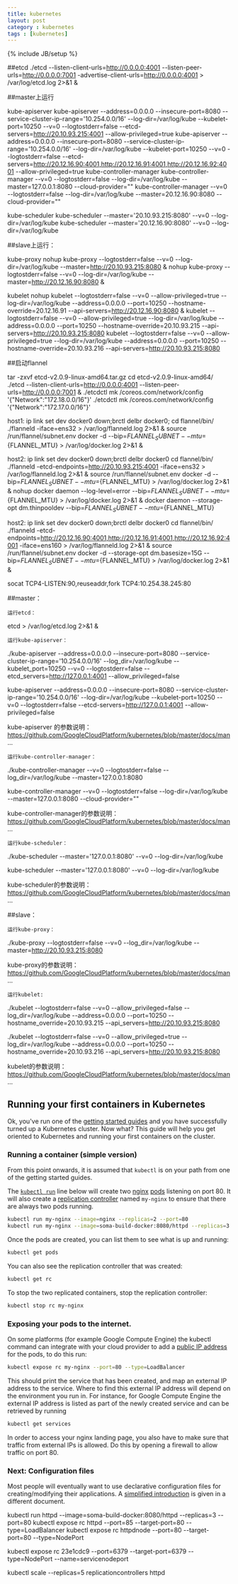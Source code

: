 ```yaml
---
title: kubernetes
layout: post
category : kubernetes
tags : [kubernetes]
---
```

{% include JB/setup %}

##etcd
./etcd --listen-client-urls=http://0.0.0.0:4001 --listen-peer-urls=http://0.0.0.0:7001 -advertise-client-urls=http://0.0.0.0:4001 > /var/log/etcd.log 2>&1 &

##master上运行

kube-apiserver
kube-apiserver --address=0.0.0.0 --insecure-port=8080 --service-cluster-ip-range='10.254.0.0/16' --log-dir=/var/log/kube --kubelet-port=10250 --v=0 --logtostderr=false --etcd-servers=http://20.10.93.215:4001 --allow-privileged=true
kube-apiserver --address=0.0.0.0 --insecure-port=8080 --service-cluster-ip-range='10.254.0.0/16' --log-dir=/var/log/kube --kubelet-port=10250 --v=0 --logtostderr=false --etcd-servers=http://20.12.16.90:4001,http://20.12.16.91:4001,http://20.12.16.92:4001 --allow-privileged=true
kube-controller-manager
kube-controller-manager  --v=0 --logtostderr=false --log-dir=/var/log/kube  --master=127.0.0.1:8080 --cloud-provider=""
kube-controller-manager  --v=0 --logtostderr=false --log-dir=/var/log/kube  --master=20.12.16.90:8080 --cloud-provider=""

kube-scheduler
kube-scheduler  --master='20.10.93.215:8080' --v=0 --log-dir=/var/log/kube
kube-scheduler  --master='20.12.16.90:8080' --v=0 --log-dir=/var/log/kube

##slave上运行：

kube-proxy
nohup kube-proxy  --logtostderr=false --v=0 --log-dir=/var/log/kube --master=http://20.10.93.215:8080 &
nohup kube-proxy  --logtostderr=false --v=0 --log-dir=/var/log/kube --master=http://20.12.16.90:8080 &

kubelet 
nohup kubelet --logtostderr=false --v=0 --allow-privileged=true --log-dir=/var/log/kube --address=0.0.0.0  --port=10250 --hostname-override=20.12.16.91 --api-servers=http://20.12.16.90:8080 &
kubelet --logtostderr=false --v=0 --allow-privileged=true --log-dir=/var/log/kube --address=0.0.0.0  --port=10250 --hostname-override=20.10.93.215 --api-servers=http://20.10.93.215:8080
kubelet --logtostderr=false --v=0 --allow-privileged=true --log-dir=/var/log/kube --address=0.0.0.0  --port=10250 --hostname-override=20.10.93.216 --api-servers=http://20.10.93.215:8080






##启动flannel

tar -zxvf etcd-v2.0.9-linux-amd64.tar.gz
cd etcd-v2.0.9-linux-amd64/
./etcd --listen-client-urls=http://0.0.0.0:4001 --listen-peer-urls=http://0.0.0.0:7001 &
./etcdctl mk /coreos.com/network/config '{"Network":"172.18.0.0/16"}'
./etcdctl mk /coreos.com/network/config '{"Network":"172.17.0.0/16"}'

host1:
ip link set dev docker0 down;brctl delbr docker0;
cd flannel/bin/
./flanneld -iface=ens32 > /var/log/flanneld.log 2>&1 &
source /run/flannel/subnet.env
docker -d --bip=${FLANNEL_SUBNET} --mtu=${FLANNEL_MTU} > /var/log/docker.log 2>&1 &



host2:
ip link set dev docker0 down;brctl delbr docker0
cd flannel/bin/
./flanneld -etcd-endpoints=http://20.10.93.215:4001 -iface=ens32 > /var/log/flanneld.log 2>&1 &
source /run/flannel/subnet.env
docker -d --bip=${FLANNEL_SUBNET} --mtu=${FLANNEL_MTU} > /var/log/docker.log 2>&1 &
nohup docker daemon --log-level=error --bip=${FLANNEL_SUBNET} --mtu=${FLANNEL_MTU} > /var/log/docker.log 2>&1 &
docker daemon --storage-opt dm.thinpooldev --bip=${FLANNEL_SUBNET} --mtu=${FLANNEL_MTU}

host2:
ip link set dev docker0 down;brctl delbr docker0
cd flannel/bin/
./flanneld -etcd-endpoints=http://20.12.16.90:4001,http://20.12.16.91:4001,http://20.12.16.92:4001 -iface=ens160 > /var/log/flanneld.log 2>&1 &
source /run/flannel/subnet.env
docker -d --storage-opt dm.basesize=15G --bip=${FLANNEL_SUBNET} --mtu=${FLANNEL_MTU} > /var/log/docker.log 2>&1 &



socat TCP4-LISTEN:90,reuseaddr,fork TCP4:10.254.38.245:80


##master：

    运行etcd：

etcd > /var/log/etcd.log 2>&1 &

    运行kube-apiserver：

./kube-apiserver --address=0.0.0.0 --insecure-port=8080 --service-cluster-ip-range='10.254.0.0/16' --log_dir=/var/log/kube --kubelet_port=10250 --v=0 --logtostderr=false --etcd_servers=http://127.0.0.1:4001 --allow_privileged=false

kube-apiserver --address=0.0.0.0 --insecure-port=8080 --service-cluster-ip-range='10.254.0.0/16' --log-dir=/var/log/kube --kubelet-port=10250 --v=0 --logtostderr=false --etcd-servers=http://127.0.0.1:4001 --allow-privileged=false

kube-apiserver 的参数说明：https://github.com/GoogleCloudPlatform/kubernetes/blob/master/docs/man...

    运行kube-controller-manager：

./kube-controller-manager  --v=0 --logtostderr=false --log_dir=/var/log/kube  --master=127.0.0.1:8080

kube-controller-manager  --v=0 --logtostderr=false --log-dir=/var/log/kube  --master=127.0.0.1:8080 --cloud-provider=""

kube-controller-manager的参数说明：https://github.com/GoogleCloudPlatform/kubernetes/blob/master/docs/man...

    运行kube-scheduler：

./kube-scheduler  --master='127.0.0.1:8080' --v=0 --log-dir=/var/log/kube

kube-scheduler  --master='127.0.0.1:8080' --v=0 --log-dir=/var/log/kube

kube-scheduler的参数说明：https://github.com/GoogleCloudPlatform/kubernetes/blob/master/docs/man...


##slave：

    运行kube-proxy：

./kube-proxy  --logtostderr=false --v=0 --log_dir=/var/log/kube --master=http://20.10.93.215:8080 

kube-proxy的参数说明：https://github.com/GoogleCloudPlatform/kubernetes/blob/master/docs/man...

    运行kubelet:

./kubelet  --logtostderr=false --v=0 --allow_privileged=false --log_dir=/var/log/kube --address=0.0.0.0 --port=10250 --hostname_override=20.10.93.215 --api_servers=http://20.10.93.215:8080

./kubelet  --logtostderr=false --v=0 --allow_privileged=true --log_dir=/var/log/kube --address=0.0.0.0 --port=10250 --hostname_override=20.10.93.216 --api_servers=http://20.10.93.215:8080

kubelet的参数说明：https://github.com/GoogleCloudPlatform/kubernetes/blob/master/docs/man...




## Running your first containers in Kubernetes

Ok, you've run one of the [getting started guides](../docs/getting-started-guides/) and you have
successfully turned up a Kubernetes cluster.  Now what?  This guide will help you get oriented
to Kubernetes and running your first containers on the cluster.

### Running a container (simple version)

From this point onwards, it is assumed that `kubectl` is on your path from one of the getting started guides.

The [`kubectl run`](/docs/kubectl_run.md) line below will create two [nginx](https://registry.hub.docker.com/_/nginx/) [pods](/docs/pods.md) listening on port 80. It will also create a [replication controller](/docs/replication-controller.md) named `my-nginx` to ensure that there are always two pods running.

```bash
kubectl run my-nginx --image=nginx --replicas=2 --port=80
kubectl run my-nginx --image=soma-build-docker:8080/httpd --replicas=3 --port=80
```

Once the pods are created, you can list them to see what is up and running:
```bash
kubectl get pods
```

You can also see the replication controller that was created:
```bash
kubectl get rc
```

To stop the two replicated containers, stop the replication controller:
```bash
kubectl stop rc my-nginx
```

### Exposing your pods to the internet.
On some platforms (for example Google Compute Engine) the kubectl command can integrate with your cloud provider to add a [public IP address](/docs/services.md#external-services) for the pods,
to do this run:

```bash
kubectl expose rc my-nginx --port=80 --type=LoadBalancer
```

This should print the service that has been created, and map an external IP address to the service. Where to find this external IP address will depend on the environment you run in.  For instance, for Google Compute Engine the external IP address is listed as part of the newly created service and can be retrieved by running

```bash
kubectl get services
```

In order to access your nginx landing page, you also have to make sure that traffic from external IPs is allowed. Do this by opening a firewall to allow traffic on port 80.

### Next: Configuration files
Most people will eventually want to use declarative configuration files for creating/modifying their applications.  A [simplified introduction](simple-yaml.md)
is given in a different document.



kubectl run httpd --image=soma-build-docker:8080/httpd --replicas=3 --port=80
kubectl expose rc httpd  --port=85 --target-port=80 --type=LoadBalancer
kubectl expose rc httpdnode  --port=80 --target-port=80 --type=NodePort

kubectl expose rc 23e1cdc9  --port=6379 --target-port=6379 --type=NodePort --name=servicenodeport

kubectl scale --replicas=5 replicationcontrollers httpd



